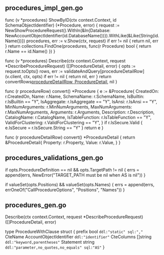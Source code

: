 ## procedures_impl_gen.go

func (v *procedures) ShowByID(ctx context.Context, id SchemaObjectIdentifier) (*Procedure, error) {
	request := NewShowProcedureRequest().WithIn(&In{Database: NewAccountObjectIdentifier(id.DatabaseName())}).WithLike(&Like{String(id.Name())})
	procedures, err := v.Show(ctx, request)
	if err != nil {
		return nil, err
	}
	return collections.FindOne(procedures, func(r Procedure) bool { return r.Name == id.Name() })
}

func (v *procedures) Describe(ctx context.Context, request *DescribeProcedureRequest) ([]ProcedureDetail, error) {
	opts := request.toOpts()
	rows, err := validateAndQuery[procedureDetailRow](v.client, ctx, opts)
	if err != nil {
		return nil, err
	}
	return convertRows[procedureDetailRow, ProcedureDetail](rows), nil
}

func (r procedureRow) convert() *Procedure {
	e := &Procedure{
		CreatedOn:          r.CreatedOn,
		Name:               r.Name,
		SchemaName:         r.SchemaName,
		IsBuiltin:          r.IsBuiltin == "Y",
		IsAggregate:        r.IsAggregate == "Y",
		IsAnsi:             r.IsAnsi == "Y",
		MinNumArguments:    r.MinNumArguments,
		MaxNumArguments:    r.MaxNumArguments,
		Arguments:          r.Arguments,
		Description:        r.Description,
		CatalogName:        r.CatalogName,
		IsTableFunction:    r.IsTableFunction == "Y",
		ValidForClustering: r.ValidForClustering == "Y",
	}
	if r.IsSecure.Valid {
		e.IsSecure = r.IsSecure.String == "Y"
	}
	return e
}

func (r procedureDetailRow) convert() *ProcedureDetail {
	return &ProcedureDetail{
		Property: r.Property,
		Value:    r.Value,
	}
}

## procedures_validations_gen.go

<!-- CreateForJavaProcedureOptions and CreateForScalaProcedureOptions-->
if opts.ProcedureDefinition == nil && opts.TargetPath != nil {
	errs = append(errs, NewError("TARGET_PATH must be nil when AS is nil"))
}

<!-- Call and CreateAndCall functions -->
if valueSet(opts.Positions) && valueSet(opts.Names) {
	errs = append(errs, errOneOf("CallProcedureOptions", "Positions", "Names"))
}

## procedures_gen.go

Describe(ctx context.Context, request *DescribeProcedureRequest) ([]ProcedureDetail, error)

type ProcedureWithClause struct {
	prefix     bool                    `ddl:"static" sql:","`
	CteName    AccountObjectIdentifier `ddl:"identifier"`
	CteColumns []string                `ddl:"keyword,parentheses"`
	Statement  string                  `ddl:"parameter,no_quotes,no_equals" sql:"AS"`
}
